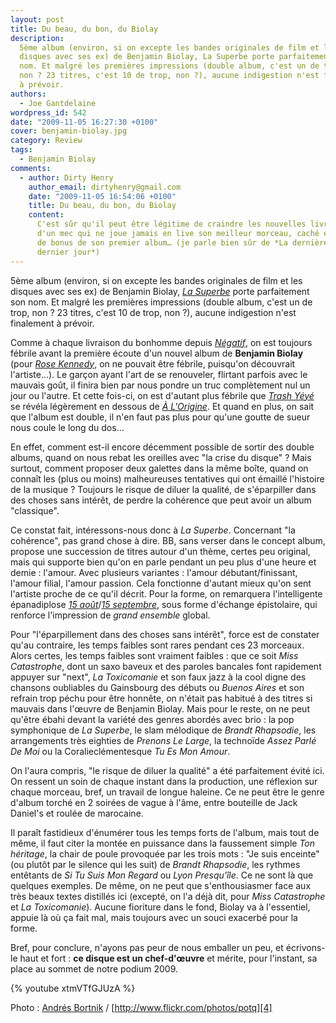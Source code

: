 ```yaml
---
layout: post
title: Du beau, du bon, du Biolay
description:
  5ème album (environ, si on excepte les bandes originales de film et les
  disques avec ses ex) de Benjamin Biolay, La Superbe porte parfaitement son
  nom. Et malgré les premières impressions (double album, c'est un de trop,
  non ? 23 titres, c'est 10 de trop, non ?), aucune indigestion n'est finalement
  à prévoir.
authors:
  - Joe Gantdelaine
wordpress_id: 542
date: "2009-11-05 16:27:30 +0100"
cover: benjamin-biolay.jpg
category: Review
tags:
  - Benjamin Biolay
comments:
  - author: Dirty Henry
    author_email: dirtyhenry@gmail.com
    date: "2009-11-05 16:54:06 +0100"
    title: Du beau, du bon, du Biolay
    content:
      C'est sûr qu'il peut être légitime de craindre les nouvelles livraisons
      d'un mec qui ne joue jamais en live son meilleur morceau, caché en titre
      de bonus de son premier album… (je parle bien sûr de *La dernière heure du
      dernier jour*)
---
```


5ème album (environ, si on excepte les bandes originales de film et les disques
avec ses ex) de Benjamin Biolay, [_La Superbe_][1] porte parfaitement son nom.
Et malgré les premières impressions (double album, c'est un de trop, non ? 23
titres, c'est 10 de trop, non ?), aucune indigestion n'est finalement à prévoir.

Comme à chaque livraison du bonhomme depuis [_Négatif_][5], on est toujours
fébrile avant la première écoute d'un nouvel album de **Benjamin Biolay** (pour
[_Rose Kennedy_][2], on ne pouvait être fébrile, puisqu'on découvrait
l'artiste…). Le garçon ayant l'art de se renouveler, flirtant parfois avec le
mauvais goût, il finira bien par nous pondre un truc complètement nul un jour ou
l'autre. Et cette fois-ci, on est d'autant plus fébrile que [_Trash Yéyé_][6] se
révéla légèrement en dessous de [_À L'Origine_][7]. Et quand en plus, on sait
que l'album est double, il n'en faut pas plus pour qu'une goutte de sueur nous
coule le long du dos…

En effet, comment est-il encore décemment possible de sortir des double albums,
quand on nous rebat les oreilles avec "la crise du disque" ? Mais surtout,
comment proposer deux galettes dans la même boîte, quand on connaît les (plus ou
moins) malheureuses tentatives qui ont émaillé l'histoire de la musique ?
Toujours le risque de diluer la qualité, de s'éparpiller dans des choses sans
intérêt, de perdre la cohérence que peut avoir un album "classique".

Ce constat fait, intéressons-nous donc à _La Superbe_. Concernant "la
cohérence", pas grand chose à dire. BB, sans verser dans le concept album,
propose une succession de titres autour d'un thème, certes peu original, mais
qui supporte bien qu'on en parle pendant un peu plus d'une heure et demie :
l'amour. Avec plusieurs variantes : l'amour débutant/finissant, l'amour filial,
l'amour passion. Cela fonctionne d'autant mieux qu'on sent l'artiste proche de
ce qu'il décrit. Pour la forme, on remarquera l'intelligente épanadiplose [_15
août_][8]/[_15 septembre_][9], sous forme d'échange épistolaire, qui renforce
l'impression de _grand ensemble_ global.

Pour "l'éparpillement dans des choses sans intérêt", force est de constater
qu'au contraire, les temps faibles sont rares pendant ces 23 morceaux. Alors
certes, les temps faibles sont vraiment faibles : que ce soit _Miss
Catastrophe_, dont un saxo baveux et des paroles bancales font rapidement
appuyer sur "next", _La Toxicomanie_ et son faux jazz à la cool digne des
chansons oubliables du Gainsbourg des débuts ou _Buenos Aires_ et son refrain
trop péchu pour être honnête, on n'était pas habitué à des titres si mauvais
dans l'œuvre de Benjamin Biolay. Mais pour le reste, on ne peut qu'être ébahi
devant la variété des genres abordés avec brio : la pop symphonique de _La
Superbe_, le slam mélodique de _Brandt Rhapsodie_, les arrangements très
eighties de _Prenons Le Large_, la technoïde _Assez Parlé De Moi_ ou la
Coralieclémentesque _Tu Es Mon Amour_.

On l'aura compris, "le risque de diluer la qualité" a été parfaitement évité
ici. On ressent un soin de chaque instant dans la production, une réflexion sur
chaque morceau, bref, un travail de longue haleine. Ce ne peut être le genre
d'album torché en 2 soirées de vague à l'âme, entre bouteille de Jack Daniel's
et roulée de marocaine.

Il paraît fastidieux d'énumérer tous les temps forts de l'album, mais tout de
même, il faut citer la montée en puissance dans la faussement simple _Ton
héritage_, la chair de poule provoquée par les trois mots : "Je suis enceinte"
(ou plutôt par le silence qui les suit) de _Brandt Rhapsodie_, les rythmes
entêtants de _Si Tu Suis Mon Regard_ ou _Lyon Presqu'île_. Ce ne sont là que
quelques exemples. De même, on ne peut que s'enthousiasmer face aux très beaux
textes distillés ici (excepté, on l'a déjà dit, pour _Miss Catastrophe_ et _La
Toxicomanie_). Aucune fioriture dans le fond, Biolay va à l'essentiel, appuie là
où ça fait mal, mais toujours avec un souci exacerbé pour la forme.

Bref, pour conclure, n'ayons pas peur de nous emballer un peu, et écrivons-le
haut et fort : **ce disque est un chef-d'œuvre** et mérite, pour l'instant, sa
place au sommet de notre podium 2009.

{% youtube xtmVTfGJUzA %}

Photo : [Andrés Bortnik][3] / [http://www.flickr.com/photos/potq][4]

[1]: https://album.link/fr/i/330983609 "La Superbe"
[2]: https://album.link/fr/i/697152313 "Rose Kennedy"
[3]: http://www.bortnik.cl/
[4]: http://www.flickr.com/photos/potq
[5]: https://album.link/fr/i/693465901 "Négatif"
[6]: https://album.link/fr/i/709360172 "Trash Yéyé"
[7]: https://album.link/fr/i/693465794 "À l'origine"
[8]: https://song.link/fr/i/330983773 "15 août"
[9]: https://song.link/fr/i/330983867 "15 sept"
